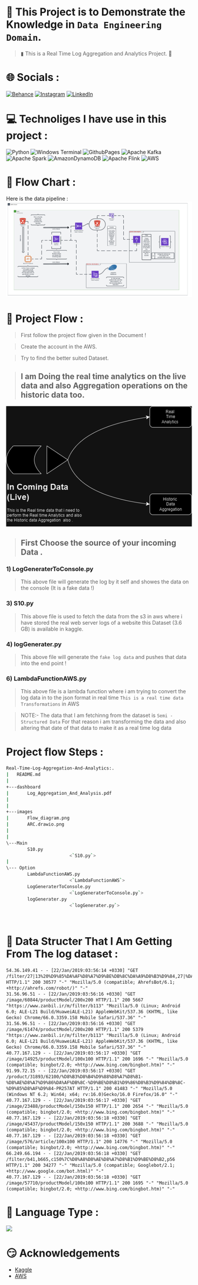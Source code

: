 # 💎 This Project is to Demonstrate the Knowledge in  `Data Engineering Domain`.
>▮  This is a Real Time Log Aggregation and Analytics Project. 🦉


# 🌐 Socials :
[![Behance](https://img.shields.io/badge/Behance-1769ff?logo=behance&logoColor=white)](https://behance.net/Vinay_kumar) [![Instagram](https://img.shields.io/badge/Instagram-%23E4405F.svg?logo=Instagram&logoColor=white)](https://instagram.com/knightkings77) [![LinkedIn](https://img.shields.io/badge/LinkedIn-%230077B5.svg?logo=linkedin&logoColor=white)](https://linkedin.com/in/https://www.linkedin.com/in/vinaykumar77/) 


# 💻 Technoliges I have use in this project :
![Python](https://img.shields.io/badge/python-3670A0?style=for-the-badge&logo=python&logoColor=ffdd54) ![Windows Terminal](https://img.shields.io/badge/Windows%20Terminal-%234D4D4D.svg?style=for-the-badge&logo=windows-terminal&logoColor=white) ![GithubPages](https://img.shields.io/badge/github%20pages-121013?style=for-the-badge&logo=github&logoColor=white)
![Apache Kafka](https://img.shields.io/badge/Apache%20Kafka-000?style=for-the-badge&logo=apachekafka) ![Apache Spark](https://img.shields.io/badge/Apache%20Spark-FDEE21?style=for-the-badge&logo=apachespark&logoColor=black)  ![AmazonDynamoDB](https://img.shields.io/badge/Amazon%20DynamoDB-4053D6?style=for-the-badge&logo=Amazon%20DynamoDB&logoColor=white)
![Apache Flink](https://img.shields.io/badge/Apache%20Flink-E6526F?style=for-the-badge&logo=Apache%20Flink&logoColor=white)
![AWS](https://img.shields.io/badge/AWS-%23FF9900.svg?style=for-the-badge&logo=amazon-aws&logoColor=white)




# 🗿 Flow Chart :
Here is the data pipeline :
![Data_pipeline](Flow_diagram.png)

# 🧩 Project Flow :

>First follow the project flow given in the Document !

>Create the account in the AWS.

>Try to find the better suited Dataset.

>## I am Doing the real time analytics on the live data and also Aggregation operations on the historic data too.

   ![Data_pipeline](ARC.drawio.png)

>## First Choose the source of your incoming Data .

  ### 1) LogGeneraterToConsole.py
> This above file will generate the log by it self and showes the data on the console (It is a fake data !)
       
  ### 3) S10.py
> This above file is used to fetch the data from the s3 in aws where i have stored the real web server logs of a website this
       Dataset (3.6 GB) is available in kaggle.
       
  ### 4) logGenerater.py
> This above file will generate the `fake log data` and pushes that data into the end point !
       
  ### 6) LambdaFunctionAWS.py
> This above file is a lambda function where i am trying to convert the log data in to the json format in real time `This is a real time data
  Transformations` in AWS
    
> NOTE:- The data that I am fetchinng from the dataset is `Semi - Structured Data`  For that reason i am transforming the data and also altering               that date of that data to make it as a real time log data 
 

# Project flow Steps :

```bash 
Real-Time-Log-Aggregation-And-Analytics:.
|   README.md
|
+---dashboard
|       Log_Aggregation_And_Analysis.pdf
|       
|
+---images
|       Flow_diagram.png
|       ARC.drawio.png
|       
|
\---Main
        S10.py
                        <`S10.py`>
|
\--- Option 
        LambdaFunctionAWS.py
                        <`LambdaFunctionAWS`>
        LogGeneraterToConsole.py
                        <`LogGeneraterToConsole.py`>
        logGenerater.py
                        <`logGenerater.py`>
        
        
```
# 🦾 Data Structer That I Am Getting From The log dataset :
```Log
54.36.149.41 - - [22/Jan/2019:03:56:14 +0330] "GET /filter/27|13%20%D9%85%DA%AF%D8%A7%D9%BE%DB%8C%DA%A9%D8%B3%D9%84,27|%DA%A9%D9%85%D8%AA%D8%B1%20%D8%A7%D8%B2%205%20%D9%85%DA%AF%D8%A7%D9%BE%DB%8C%DA%A9%D8%B3%D9%84,p53 HTTP/1.1" 200 30577 "-" "Mozilla/5.0 (compatible; AhrefsBot/6.1; +http://ahrefs.com/robot/)" "-"
31.56.96.51 - - [22/Jan/2019:03:56:16 +0330] "GET /image/60844/productModel/200x200 HTTP/1.1" 200 5667 "https://www.zanbil.ir/m/filter/b113" "Mozilla/5.0 (Linux; Android 6.0; ALE-L21 Build/HuaweiALE-L21) AppleWebKit/537.36 (KHTML, like Gecko) Chrome/66.0.3359.158 Mobile Safari/537.36" "-"
31.56.96.51 - - [22/Jan/2019:03:56:16 +0330] "GET /image/61474/productModel/200x200 HTTP/1.1" 200 5379 "https://www.zanbil.ir/m/filter/b113" "Mozilla/5.0 (Linux; Android 6.0; ALE-L21 Build/HuaweiALE-L21) AppleWebKit/537.36 (KHTML, like Gecko) Chrome/66.0.3359.158 Mobile Safari/537.36" "-"
40.77.167.129 - - [22/Jan/2019:03:56:17 +0330] "GET /image/14925/productModel/100x100 HTTP/1.1" 200 1696 "-" "Mozilla/5.0 (compatible; bingbot/2.0; +http://www.bing.com/bingbot.htm)" "-"
91.99.72.15 - - [22/Jan/2019:03:56:17 +0330] "GET /product/31893/62100/%D8%B3%D8%B4%D9%88%D8%A7%D8%B1-%D8%AE%D8%A7%D9%86%DA%AF%DB%8C-%D9%BE%D8%B1%D9%86%D8%B3%D9%84%DB%8C-%D9%85%D8%AF%D9%84-PR257AT HTTP/1.1" 200 41483 "-" "Mozilla/5.0 (Windows NT 6.2; Win64; x64; rv:16.0)Gecko/16.0 Firefox/16.0" "-"
40.77.167.129 - - [22/Jan/2019:03:56:17 +0330] "GET /image/23488/productModel/150x150 HTTP/1.1" 200 2654 "-" "Mozilla/5.0 (compatible; bingbot/2.0; +http://www.bing.com/bingbot.htm)" "-"
40.77.167.129 - - [22/Jan/2019:03:56:18 +0330] "GET /image/45437/productModel/150x150 HTTP/1.1" 200 3688 "-" "Mozilla/5.0 (compatible; bingbot/2.0; +http://www.bing.com/bingbot.htm)" "-"
40.77.167.129 - - [22/Jan/2019:03:56:18 +0330] "GET /image/576/article/100x100 HTTP/1.1" 200 14776 "-" "Mozilla/5.0 (compatible; bingbot/2.0; +http://www.bing.com/bingbot.htm)" "-"
66.249.66.194 - - [22/Jan/2019:03:56:18 +0330] "GET /filter/b41,b665,c150%7C%D8%A8%D8%AE%D8%A7%D8%B1%D9%BE%D8%B2,p56 HTTP/1.1" 200 34277 "-" "Mozilla/5.0 (compatible; Googlebot/2.1; +http://www.google.com/bot.html)" "-"
40.77.167.129 - - [22/Jan/2019:03:56:18 +0330] "GET /image/57710/productModel/100x100 HTTP/1.1" 200 1695 "-" "Mozilla/5.0 (compatible; bingbot/2.0; +http://www.bing.com/bingbot.htm)" "-"
```

# 🎰 Language Type :
![](https://github-readme-stats.vercel.app/api/top-langs/?username=Vinay7k7&theme=dark&hide_border=false&include_all_commits=false&count_private=false&layout=compact)


# 😏 Acknowledgements
 - [Kaggle](https://www.kaggle.com/datasets/eliasdabbas/web-server-access-logs)
 - [AWS](https://aws.amazon.com/free/?gclid=CjwKCAjw_LOwBhBFEiwAmSEQAbO6KI7EbmGUHHVLHBwKcIcjX0rr4Ykn1G7ln0ZSlJIWP2-oSkFk2RoCo7wQAvD_BwE&trk=14a4002d-4936-4343-8211-b5a150ca592b&sc_channel=ps&ef_id=CjwKCAjw_LOwBhBFEiwAmSEQAbO6KI7EbmGUHHVLHBwKcIcjX0rr4Ykn1G7ln0ZSlJIWP2-oSkFk2RoCo7wQAvD_BwE:G:s&s_kwcid=AL!4422!3!453325184782!e!!g!!aws!10712784856!111477279771&all-free-tier.sort-by=item.additionalFields.SortRank&all-free-tier.sort-order=asc&awsf.Free%20Tier%20Types=*all&awsf.Free%20Tier%20Categories=*all)

